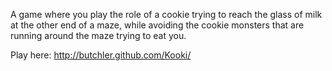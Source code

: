 A game where you play the role of a cookie trying to reach the glass of milk at
the other end of a maze, while avoiding the cookie monsters that are running
around the maze trying to eat you.

Play here: http://butchler.github.com/Kooki/
